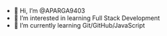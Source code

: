 - 👋 Hi, I’m @APARGA9403
- 👀 I’m interested in learning Full Stack Development
- 🌱 I’m currently learning Git/GitHub/JavaScript


<!---
APARGA9403/APARGA9403 is a ✨ special ✨ repository because its `README.md` (this file) appears on your GitHub profile.
You can click the Preview link to take a look at your changes.
--->
